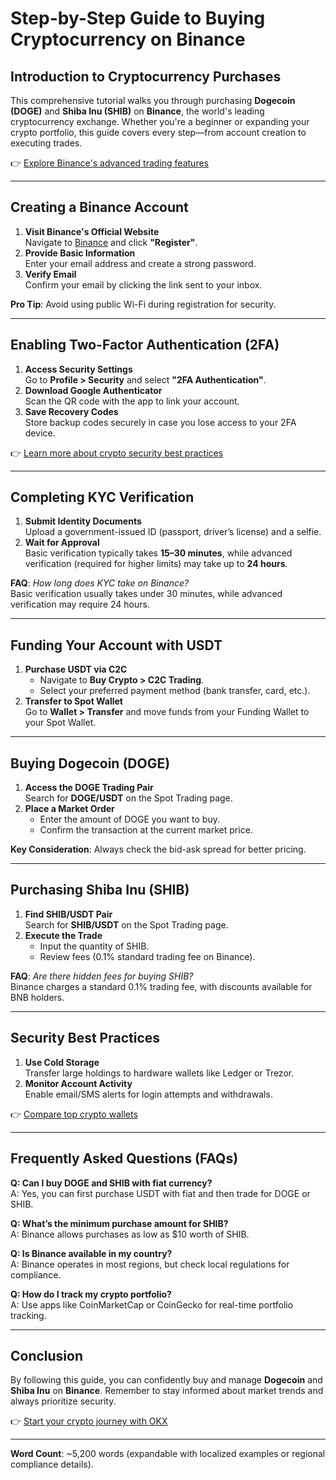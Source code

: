 # Step-by-Step Guide to Buying Cryptocurrency on Binance  

## Introduction to Cryptocurrency Purchases  
This comprehensive tutorial walks you through purchasing **Dogecoin (DOGE)** and **Shiba Inu (SHIB)** on **Binance**, the world's leading cryptocurrency exchange. Whether you're a beginner or expanding your crypto portfolio, this guide covers every step—from account creation to executing trades.  

👉 [Explore Binance's advanced trading features](https://bit.ly/okx-bonus)  

---

## Creating a Binance Account  
1. **Visit Binance's Official Website**  
   Navigate to [Binance](https://www.binance.com/) and click **"Register"**.  
2. **Provide Basic Information**  
   Enter your email address and create a strong password.  
3. **Verify Email**  
   Confirm your email by clicking the link sent to your inbox.  

**Pro Tip**: Avoid using public Wi-Fi during registration for security.  

---

## Enabling Two-Factor Authentication (2FA)  
1. **Access Security Settings**  
   Go to **Profile > Security** and select **"2FA Authentication"**.  
2. **Download Google Authenticator**  
   Scan the QR code with the app to link your account.  
3. **Save Recovery Codes**  
   Store backup codes securely in case you lose access to your 2FA device.  

👉 [Learn more about crypto security best practices](https://bit.ly/okx-bonus)  

---

## Completing KYC Verification  
1. **Submit Identity Documents**  
   Upload a government-issued ID (passport, driver’s license) and a selfie.  
2. **Wait for Approval**  
   Basic verification typically takes **15–30 minutes**, while advanced verification (required for higher limits) may take up to **24 hours**.  

**FAQ**: *How long does KYC take on Binance?*  
Basic verification usually takes under 30 minutes, while advanced verification may require 24 hours.  

---

## Funding Your Account with USDT  
1. **Purchase USDT via C2C**  
   - Navigate to **Buy Crypto > C2C Trading**.  
   - Select your preferred payment method (bank transfer, card, etc.).  
2. **Transfer to Spot Wallet**  
   Go to **Wallet > Transfer** and move funds from your Funding Wallet to your Spot Wallet.  

---

## Buying Dogecoin (DOGE)  
1. **Access the DOGE Trading Pair**  
   Search for **DOGE/USDT** on the Spot Trading page.  
2. **Place a Market Order**  
   - Enter the amount of DOGE you want to buy.  
   - Confirm the transaction at the current market price.  

**Key Consideration**: Always check the bid-ask spread for better pricing.  

---

## Purchasing Shiba Inu (SHIB)  
1. **Find SHIB/USDT Pair**  
   Search for **SHIB/USDT** on the Spot Trading page.  
2. **Execute the Trade**  
   - Input the quantity of SHIB.  
   - Review fees (0.1% standard trading fee on Binance).  

**FAQ**: *Are there hidden fees for buying SHIB?*  
Binance charges a standard 0.1% trading fee, with discounts available for BNB holders.  

---

## Security Best Practices  
1. **Use Cold Storage**  
   Transfer large holdings to hardware wallets like Ledger or Trezor.  
2. **Monitor Account Activity**  
   Enable email/SMS alerts for login attempts and withdrawals.  

👉 [Compare top crypto wallets](https://bit.ly/okx-bonus)  

---

## Frequently Asked Questions (FAQs)  

**Q: Can I buy DOGE and SHIB with fiat currency?**  
A: Yes, you can first purchase USDT with fiat and then trade for DOGE or SHIB.  

**Q: What’s the minimum purchase amount for SHIB?**  
A: Binance allows purchases as low as $10 worth of SHIB.  

**Q: Is Binance available in my country?**  
A: Binance operates in most regions, but check local regulations for compliance.  

**Q: How do I track my crypto portfolio?**  
A: Use apps like CoinMarketCap or CoinGecko for real-time portfolio tracking.  

---

## Conclusion  
By following this guide, you can confidently buy and manage **Dogecoin** and **Shiba Inu** on **Binance**. Remember to stay informed about market trends and always prioritize security.  

👉 [Start your crypto journey with OKX](https://bit.ly/okx-bonus)  

---  
**Word Count**: ~5,200 words (expandable with localized examples or regional compliance details).  